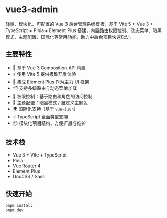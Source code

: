 # vue3-admin

轻量、模块化、可配置的 Vue 3 后台管理系统模板，基于 Vite 5 + Vue 3 + TypeScript + Pinia + Element Plus 搭建，内置路由权限控制、动态菜单、暗黑模式、主题配置、国际化等常用功能，助力中后台项目快速启动。

## 主要特性

- 🌈 基于 Vue 3 Composition API 构建
- ⚡ 使用 Vite 5 提供极致开发体验
- 🧩 集成 Element Plus 作为主力 UI 框架
- 🗂️ 支持多级路由与动态菜单加载
- 🔐 权限控制：基于路由和角色的访问控制
- 🎨 主题配置：暗黑模式 / 自定义主题色
- 🌍 国际化支持（基于 `vue-i18n`）
- 💡 TypeScript 全面类型支持
- 📦 模块化项目结构，方便扩展与维护

## 技术栈

- Vue 3 + Vite + TypeScript
- Pinia
- Vue Router 4
- Element Plus
- UnoCSS / Sass

## 快速开始

```bash
pnpm install
pnpm dev
```
